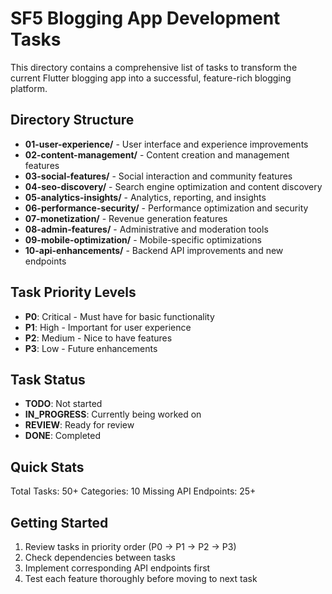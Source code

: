 # SF5 Blogging App Development Tasks

This directory contains a comprehensive list of tasks to transform the current Flutter blogging app into a successful, feature-rich blogging platform.

## Directory Structure

- **01-user-experience/** - User interface and experience improvements
- **02-content-management/** - Content creation and management features
- **03-social-features/** - Social interaction and community features
- **04-seo-discovery/** - Search engine optimization and content discovery
- **05-analytics-insights/** - Analytics, reporting, and insights
- **06-performance-security/** - Performance optimization and security
- **07-monetization/** - Revenue generation features
- **08-admin-features/** - Administrative and moderation tools
- **09-mobile-optimization/** - Mobile-specific optimizations
- **10-api-enhancements/** - Backend API improvements and new endpoints

## Task Priority Levels

- **P0**: Critical - Must have for basic functionality
- **P1**: High - Important for user experience
- **P2**: Medium - Nice to have features
- **P3**: Low - Future enhancements

## Task Status

- **TODO**: Not started
- **IN_PROGRESS**: Currently being worked on
- **REVIEW**: Ready for review
- **DONE**: Completed

## Quick Stats

Total Tasks: 50+
Categories: 10
Missing API Endpoints: 25+

## Getting Started

1. Review tasks in priority order (P0 → P1 → P2 → P3)
2. Check dependencies between tasks
3. Implement corresponding API endpoints first
4. Test each feature thoroughly before moving to next task